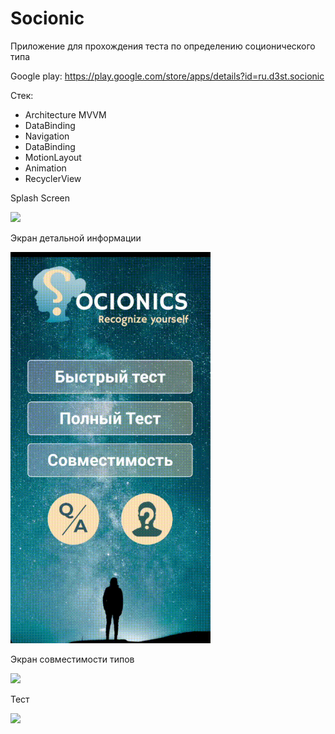 # Socionic
Приложение для прохождения теста по определению соционического типа

Google play: https://play.google.com/store/apps/details?id=ru.d3st.socionic

Стек:

+ Architecture MVVM
+ DataBinding
+ Navigation
+ DataBinding
+ MotionLayout
+ Animation
+ RecyclerView



Splash Screen

<img src="https://github.com/Art-bond/okRes/blob/main/socionic_splash_demo.gif" width="320">

Экран детальной информации

<img src="https://github.com/Art-bond/okRes/blob/main/socionic_detail_demo.gif" width="320">

Экран совместимости типов

<img src="https://github.com/Art-bond/okRes/blob/main/socionic_concat_demo.gif" width="320">

Тест

<img src="https://github.com/Art-bond/okRes/blob/main/socionic_questions_demo.gif" width="320">
